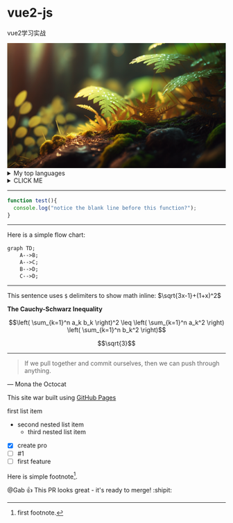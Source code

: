 # vue2-js
vue2学习实战

<picture>
  <source media="(prefers-color-scheme: dark)" srcset="./grid_0.png">
  <source media="(prefers-color-scheme: light)" srcset="./grid_0.png">
  <img alt="Shows an illustrated sun in light mode and a moon with stars in dark mode." src="./grid_0.png">
</picture>

<details>
<summary>My top languages</summary>

| Rank | Languages |
|-----:|-----------|
|     1| Javascript|
|     2| Python    |
|     3| SQL       |
  
| Command | Description |
| --- | --- |
| git status | List all new or modified files |
| git diff | Show file differences that haven't been staged |

| Left-aligned | Center-aligned | Right-aligned |
| :---         |     :---:      |          ---: |
| git status   | git status     | git status    |
| git diff     | git diff       | git diff      |
  
| Name     | Character |
| ---      | :---:     |
| Backtick | `         |
| Pipe     | \|        |

</details>

<details><summary>CLICK ME</summary>
<p>

#### We can hide anything, even code!

```ruby
   puts "Hello World"
```

</p>
</details>

---
```js
function test(){
  console.log("notice the blank line before this function?");
}
```
---

Here is a simple flow chart:

```mermaid
graph TD;
    A-->B;
    A-->C;
    B-->D;
    C-->D;
```

---

This sentence uses `$` delimiters to show math inline:  $\sqrt{3x-1}+(1+x)^2$

**The Cauchy-Schwarz Inequality**

$$\left( \sum_{k=1}^n a_k b_k \right)^2 \leq \left( \sum_{k=1}^n a_k^2 \right) \left( \sum_{k=1}^n b_k^2 \right)$$

```math
\sqrt{3}
```

---
> If we pull together and commit ourselves, then we can push through anything.

— Mona the Octocat

This site war built using [GitHub Pages](https://pages.github.com/)

first list item 
- second nested list item
  - third nested list item

- [x] create pro
- [ ] #1
- [ ] first feature

Here is simple footnote[^1].
[^1]: first footnote.

<!--This content will not appear in rendered Markerdown-->

@Gab  :+1: This PR looks great - it's ready to merge! :shipit:
